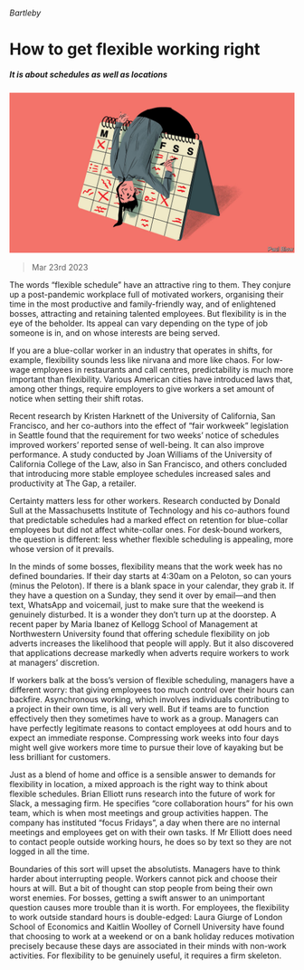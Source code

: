 ###### Bartleby

# How to get flexible working right 

##### It is about schedules as well as locations 

![image](images/20230325_WBD002.jpg) 

> Mar 23rd 2023 

The words “flexible schedule” have an attractive ring to them. They conjure up a post-pandemic workplace full of motivated workers, organising their time in the most productive and family-friendly way, and of enlightened bosses, attracting and retaining talented employees. But flexibility is in the eye of the beholder. Its appeal can vary depending on the type of job someone is in, and on whose interests are being served. 

If you are a blue-collar worker in an industry that operates in shifts, for example, flexibility sounds less like nirvana and more like chaos. For low-wage employees in restaurants and call centres, predictability is much more important than flexibility. Various American cities have introduced laws that, among other things, require employers to give workers a set amount of notice when setting their shift rotas. 

Recent research by Kristen Harknett of the University of California, San Francisco, and her co-authors into the effect of “fair workweek” legislation in Seattle found that the requirement for two weeks’ notice of schedules improved workers’ reported sense of well-being. It can also improve performance. A study conducted by Joan Williams of the University of California College of the Law, also in San Francisco, and others concluded that introducing more stable employee schedules increased sales and productivity at The Gap, a retailer. 

Certainty matters less for other workers. Research conducted by Donald Sull at the Massachusetts Institute of Technology and his co-authors found that predictable schedules had a marked effect on retention for blue-collar employees but did not affect white-collar ones. For desk-bound workers, the question is different: less whether flexible scheduling is appealing, more whose version of it prevails. 

In the minds of some bosses, flexibility means that the work week has no defined boundaries. If their day starts at 4:30am on a Peloton, so can yours (minus the Peloton). If there is a blank space in your calendar, they grab it. If they have a question on a Sunday, they send it over by email—and then text, WhatsApp and voicemail, just to make sure that the weekend is genuinely disturbed. It is a wonder they don’t turn up at the doorstep. A recent paper by Maria Ibanez of Kellogg School of Management at Northwestern University found that offering schedule flexibility on job adverts increases the likelihood that people will apply. But it also discovered that applications decrease markedly when adverts require workers to work at managers’ discretion. 

If workers balk at the boss’s version of flexible scheduling, managers have a different worry: that giving employees too much control over their hours can backfire. Asynchronous working, which involves individuals contributing to a project in their own time, is all very well. But if teams are to function effectively then they sometimes have to work as a group. Managers can have perfectly legitimate reasons to contact employees at odd hours and to expect an immediate response. Compressing work weeks into four days might well give workers more time to pursue their love of kayaking but be less brilliant for customers. 

Just as a blend of home and office is a sensible answer to demands for flexibility in location, a mixed approach is the right way to think about flexible schedules. Brian Elliott runs research into the future of work for Slack, a messaging firm. He specifies “core collaboration hours” for his own team, which is when most meetings and group activities happen. The company has instituted “focus Fridays”, a day when there are no internal meetings and employees get on with their own tasks. If Mr Elliott does need to contact people outside working hours, he does so by text so they are not logged in all the time. 

Boundaries of this sort will upset the absolutists. Managers have to think harder about interrupting people. Workers cannot pick and choose their hours at will. But a bit of thought can stop people from being their own worst enemies. For bosses, getting a swift answer to an unimportant question causes more trouble than it is worth. For employees, the flexibility to work outside standard hours is double-edged: Laura Giurge of London School of Economics and Kaitlin Woolley of Cornell University have found that choosing to work at a weekend or on a bank holiday reduces motivation precisely because these days are associated in their minds with non-work activities. For flexibility to be genuinely useful, it requires a firm skeleton. 






